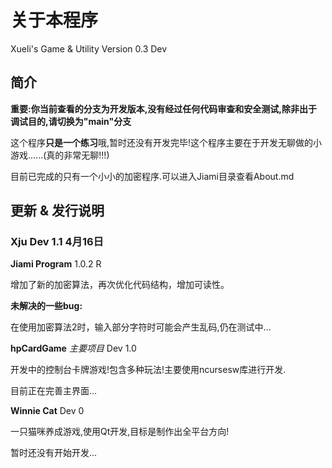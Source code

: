 # 关于本程序

Xueli's Game & Utility Version 0.3 Dev

## 简介

**重要:你当前查看的分支为开发版本,没有经过任何代码审查和安全测试,除非出于调试目的,请切换为"main"分支**

这个程序**只是一个练习**哦,暂时还没有开发完毕!这个程序主要在于开发无聊做的小游戏......(真的非常无聊!!!)

目前已完成的只有一个小小的加密程序.可以进入Jiami目录查看About.md


## 更新 & 发行说明

### Xju Dev 1.1 4月16日

**Jiami Program** 1.0.2 R

增加了新的加密算法，再次优化代码结构，增加可读性。

**未解决的一些bug:**

在使用加密算法2时，输入部分字符时可能会产生乱码,仍在测试中...

**hpCardGame** *主要项目* Dev 1.0

开发中的控制台卡牌游戏!包含多种玩法!主要使用ncursesw库进行开发.

目前正在完善主界面...

**Winnie Cat** Dev 0

一只猫咪养成游戏,使用Qt开发,目标是制作出全平台方向!

暂时还没有开始开发...
